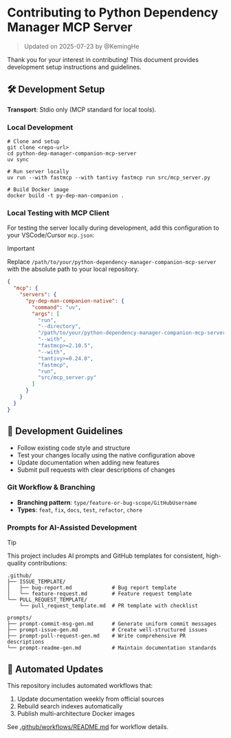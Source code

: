 # Contributing to Python Dependency Manager MCP Server

> Updated on 2025-07-23 by @KemingHe

Thank you for your interest in contributing! This document provides development setup instructions and guidelines.

## 🛠️ Development Setup

**Transport**: Stdio only (MCP standard for local tools).

### Local Development

```shell
# Clone and setup
git clone <repo-url>
cd python-dep-manager-companion-mcp-server
uv sync

# Run server locally
uv run --with fastmcp --with tantivy fastmcp run src/mcp_server.py

# Build Docker image
docker build -t py-dep-man-companion .
```

### Local Testing with MCP Client

For testing the server locally during development, add this configuration to your VSCode/Cursor `mcp.json`:

>[!IMPORTANT]
> Replace `/path/to/your/python-dependency-manager-companion-mcp-server` with the absolute path to your local repository.

```json
{
  "mcp": {
    "servers": {
      "py-dep-man-companion-native": {
        "command": "uv",
        "args": [
          "run",
          "--directory",
          "/path/to/your/python-dependency-manager-companion-mcp-server",
          "--with",
          "fastmcp>=2.10.5",
          "--with",
          "tantivy>=0.24.0",
          "fastmcp",
          "run",
          "src/mcp_server.py"
        ]
      }
    }
  }
}
```

## 📝 Development Guidelines

- Follow existing code style and structure
- Test your changes locally using the native configuration above
- Update documentation when adding new features
- Submit pull requests with clear descriptions of changes

### Git Workflow & Branching

- **Branching pattern**: `type/feature-or-bug-scope/GitHubUsername`
- **Types**: `feat`, `fix`, `docs`, `test`, `refactor`, `chore`

### Prompts for AI-Assisted Development

> [!TIP]
> This project includes AI prompts and GitHub templates for consistent, high-quality contributions:

```plaintext
.github/
├── ISSUE_TEMPLATE/
│   ├── bug-report.md             # Bug report template
│   └── feature-request.md        # Feature request template
└── PULL_REQUEST_TEMPLATE/
    └── pull_request_template.md  # PR template with checklist

prompts/
├── prompt-commit-msg-gen.md      # Generate uniform commit messages
├── prompt-issue-gen.md           # Create well-structured issues
├── prompt-pull-request-gen.md    # Write comprehensive PR descriptions
└── prompt-readme-gen.md          # Maintain documentation standards
```

## 🔄 Automated Updates

This repository includes automated workflows that:

1. Update documentation weekly from official sources
2. Rebuild search indexes automatically
3. Publish multi-architecture Docker images

See [.github/workflows/README.md](.github/workflows/README.md) for workflow details.
